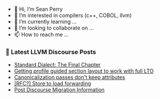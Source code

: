 - 👋 Hi, I’m Sean Perry
- 👀 I’m interested in compilers (c++, COBOL, llvm)
- 🌱 I’m currently learning ...
- 💞️ I’m looking to collaborate on ...
- 📫 How to reach me ...

<!---
s66perry/s66perry is a ✨ special ✨ repository because its `README.md` (this file) appears on your GitHub profile.
You can click the Preview link to take a look at your changes.
--->
### 📕 Latest LLVM Discourse Posts

<!-- DISCOURSE-LLVM:START -->
- [Standard Dialect: The Final Chapter](https://discourse.llvm.org/t/standard-dialect-the-final-chapter/6061/32)
- [Getting profile guided section layout to work with full LTO](https://discourse.llvm.org/t/getting-profile-guided-section-layout-to-work-with-full-lto/59763/1)
- [Canonicalization passes don&#39;t keep attributes](https://discourse.llvm.org/t/canonicalization-passes-dont-keep-attributes/59750/3)
- [[RFC?] Store to load forwarding](https://discourse.llvm.org/t/rfc-store-to-load-forwarding/59672/8)
- [Post Discourse Migration Information](https://discourse.llvm.org/t/post-discourse-migration-information/59719/3)
<!-- DISCOURSE-LLVM:END -->
